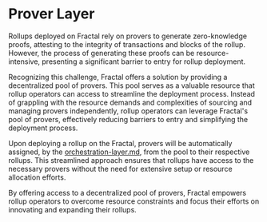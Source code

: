 # Prover Layer

Rollups deployed on Fractal rely on provers to generate zero-knowledge proofs, attesting to the integrity of transactions and blocks of the rollup. However, the process of generating these proofs can be resource-intensive, presenting a significant barrier to entry for rollup deployment.

Recognizing this challenge, Fractal offers a solution by providing a decentralized pool of provers. This pool serves as a valuable resource that rollup operators can access to streamline the deployment process. Instead of grappling with the resource demands and complexities of sourcing and managing provers independently, rollup operators can leverage Fractal's pool of provers, effectively reducing barriers to entry and simplifying the deployment process.

Upon deploying a rollup on the Fractal, provers will be automatically assigned, by the [orchestration-layer.md](orchestration-layer.md "mention"), from the pool to their respective rollups. This streamlined approach ensures that rollups have access to the necessary provers without the need for extensive setup or resource allocation efforts.

By offering access to a decentralized pool of provers, Fractal empowers rollup operators to overcome resource constraints and focus their efforts on innovating and expanding their rollups.
